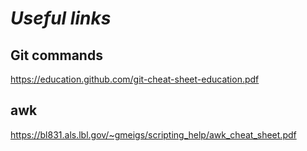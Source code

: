 # _Useful links_

## Git commands
https://education.github.com/git-cheat-sheet-education.pdf

## awk
https://bl831.als.lbl.gov/~gmeigs/scripting_help/awk_cheat_sheet.pdf
